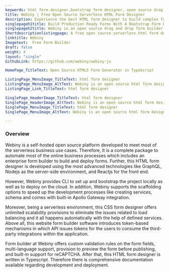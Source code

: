 ```yaml
---
keywords: html form designer,bootstrap form designer, open source drag and drop form builder, css form designer, website form builder software
title: Webiny | Free Open Source Serverless HTML Form Designer
description: Experience the best HTML form designer to build complex forms with full control over form’s look, change tracking, form submissions control, and deployment.
singlepageh1title: Build Production Ready Forms With A Bootstrap Form Designer
singlepageh2title: Webiny is an open source drag and drop form builder that offers a complete package containing version tracking, forms theming, data management, and more.
Shortdescriptionlistingpage: A free open source serverless html form designer to build responsive full-featured forms to meet the business use cases.
linktitle: Webiny
Imagetext:  Free Form Builder
draft: false
weight: 4
layout: "single"
GithubLink: https://github.com/webiny/webiny-js

HomePage_TitleText: Open Source HTML5 Form Generator in TypeScript

ListingPage_MenuImage_TitleText: html form designer
ListingPage_MenuImage_AltText: Webiny is an open source html form designer
ListingPage_Link_TitleText: html form designer

SinglePage_HeaderImage_TitleText: html form designer
SinglePage_HeaderImage_AltText: Webiny is an open source html form designer
SinglePage_MenuImage_TitleText: html form designer
SinglePage_MenuImage_AltText: Webiny is an open source html form designer

---
```

### Overview

Webiny is a self-hosted open source platform developed to meet most of the serverless business use cases. Therefore, It is a complete package to automate most of the online business processes which includes an enterprise form builder to build and deploy forms. Further, this HTML form designer is developed using the most advanced technologies like GraphQL, Nodejs as the server-side environment, and Reactjs for the front end.

However, Webiny provides CLI to set up and bootstrap the project locally as well as to deploy on the cloud. In addition, Webiny supports the scaffolding options to speed up the development processes like creating services, schema and comes with built-in Apollo Gateway integration.

Moreover, being a serverless environment, this CSS form designer offers unlimited scalability provisions to eliminate the issues related to load balancing and it all happens automatically with the help of defined services. Above all, this website form builder software introduces token-based mechanisms in which API issues tokens for the users to consume the third-party integrations within the application.

Form builder at Webiny offers custom validation rules on the form fields, multi-language support, provision to preview the form before publishing, and built-in support for reCAPTCHA. After that, this HTML form designer is written in Typescript. Therefore there is comprehensive documentation available regarding development and deployment.
